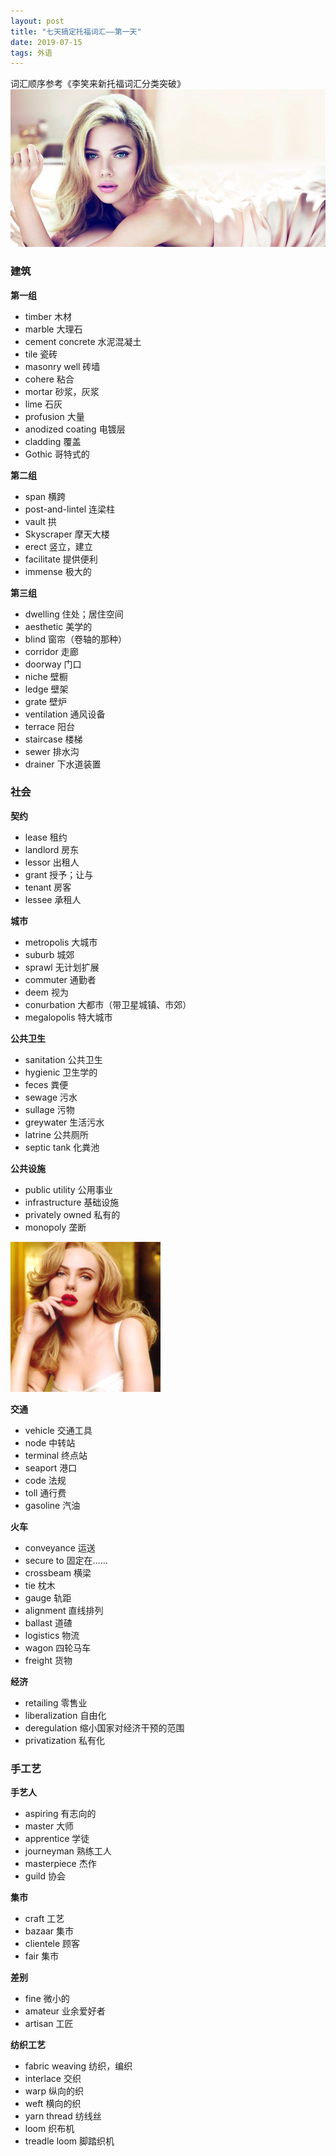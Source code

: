 ```yaml
---
layout: post
title: "七天搞定托福词汇——第一天"
date: 2019-07-15
tags: 外语   
---
```

词汇顺序参考《李笑来新托福词汇分类突破》
![](/images/post/English/aaa.png)
### **建筑**


**第一组**     

* timber  木材                                    
* marble  大理石                                   
* cement concrete 水泥混凝土
* tile  瓷砖
* masonry well 砖墙
* cohere 粘合
* mortar 砂浆，灰浆
* lime  石灰
* profusion 大量
* anodized coating 电镀层
* cladding 覆盖
* Gothic 哥特式的

**第二组**

* span 横跨
* post-and-lintel 连梁柱
* vault 拱
* Skyscraper 摩天大楼
* erect 竖立，建立
* facilitate 提供便利
* immense 极大的

**第三组**

* dwelling 住处；居住空间
* aesthetic 美学的
* blind 窗帘（卷轴的那种）
* corridor 走廊
* doorway 门口
* niche 壁橱
* ledge 壁架
* grate 壁炉
* ventilation 通风设备
* terrace 阳台
* staircase 楼梯
* sewer 排水沟
* drainer 下水道装置


### **社会**

**契约**

* lease 租约
* landlord 房东
* lessor 出租人
* grant 授予；让与
* tenant 房客
* lessee 承租人

**城市**

* metropolis 大城市
* suburb 城郊
* sprawl 无计划扩展
* commuter 通勤者
* deem 视为
* conurbation 大都市（带卫星城镇、市郊）
* megalopolis 特大城市

**公共卫生**

* sanitation 公共卫生
* hygienic 卫生学的
* feces 粪便
* sewage 污水
* sullage 污物
* greywater 生活污水
* latrine 公共厕所
* septic tank 化粪池

**公共设施**

* public utility 公用事业
* infrastructure 基础设施
* privately owned 私有的
* monopoly 垄断

![](/images/post/English/aab.png)

**交通**

* vehicle 交通工具
* node 中转站
* terminal 终点站
* seaport 港口
* code 法规
* toll 通行费
* gasoline 汽油

**火车**

* conveyance 运送
* secure to 固定在……
* crossbeam 横梁
* tie 枕木
* gauge 轨距
* alignment 直线排列
* ballast 道碴
* logistics 物流
* wagon 四轮马车
* freight 货物

**经济**

* retailing 零售业
* liberalization 自由化
* deregulation 缩小国家对经济干预的范围
* privatization 私有化

### **手工艺**

**手艺人**

* aspiring 有志向的
* master 大师
* apprentice 学徒
* journeyman 熟练工人
* masterpiece 杰作
* guild 协会

**集市**

* craft 工艺
* bazaar 集市
* clientele 顾客
* fair 集市

**差别**

* fine 微小的
* amateur 业余爱好者
* artisan 工匠

**纺织工艺**

* fabric weaving 纺织，编织
* interlace 交织
* warp 纵向的织
* weft 横向的织
* yarn thread 纺线丝
* loom 织布机
* treadle loom 脚踏织机
